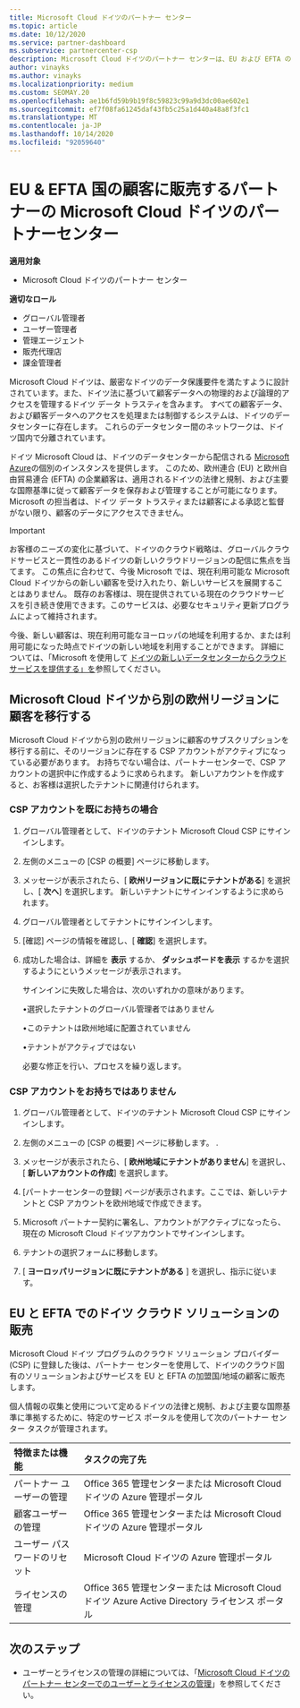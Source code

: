 ```yaml
---
title: Microsoft Cloud ドイツのパートナー センター
ms.topic: article
ms.date: 10/12/2020
ms.service: partner-dashboard
ms.subservice: partnercenter-csp
description: Microsoft Cloud ドイツのパートナー センターは、EU および EFTA の加盟国の顧客に Microsoft クラウド ソリューションを販売する Microsoft パートナー向けのビジネス ポータルです。
author: vinayks
ms.author: vinayks
ms.localizationpriority: medium
ms.custom: SEOMAY.20
ms.openlocfilehash: ae1b6fd59b9b19f8c59823c99a9d3dc00ae602e1
ms.sourcegitcommit: ef7f08fa61245daf43fb5c25a1d440a48a8f3fc1
ms.translationtype: MT
ms.contentlocale: ja-JP
ms.lasthandoff: 10/14/2020
ms.locfileid: "92059640"
---
```

# <a name="partner-center-for-microsoft-cloud-germany-for-partners-selling-to-customers-in-eu--efta-countries"></a>EU & EFTA 国の顧客に販売するパートナーの Microsoft Cloud ドイツのパートナーセンター

**適用対象**

-  Microsoft Cloud ドイツのパートナー センター

**適切なロール**

- グローバル管理者
- ユーザー管理者
- 管理エージェント
- 販売代理店
- 課金管理者

Microsoft Cloud ドイツは、厳密なドイツのデータ保護要件を満たすように設計されています。また、ドイツ法に基づいて顧客データへの物理的および論理的アクセスを管理するドイツ データ トラスティを含みます。 すべての顧客データ、および顧客データへのアクセスを処理または制御するシステムは、ドイツのデータセンターに存在します。 これらのデータセンター間のネットワークは、ドイツ国内で分離されています。

ドイツ Microsoft Cloud は、ドイツのデータセンターから配信される [Microsoft Azure](https://go.microsoft.com/fwlink/?linkid=847992)の個別のインスタンスを提供します。 このため、欧州連合 (EU) と欧州自由貿易連合 (EFTA) の企業顧客は、適用されるドイツの法律と規制、および主要な国際基準に従って顧客データを保存および管理することが可能になります。 Microsoft の担当者は、ドイツ データ トラスティまたは顧客による承認と監督がない限り、顧客のデータにアクセスできません。

> [!IMPORTANT]
> お客様のニーズの変化に基づいて、ドイツのクラウド戦略は、グローバルクラウドサービスと一貫性のあるドイツの新しいクラウドリージョンの配信に焦点を当てます。 この焦点に合わせて、今後 Microsoft では、現在利用可能な Microsoft Cloud ドイツからの新しい顧客を受け入れたり、新しいサービスを展開することはありません。 既存のお客様は、現在提供されている現在のクラウドサービスを引き続き使用できます。このサービスは、必要なセキュリティ更新プログラムによって維持されます。
>
> 今後、新しい顧客は、現在利用可能なヨーロッパの地域を利用するか、または利用可能になった時点でドイツの新しい地域を利用することができます。 詳細については、「Microsoft を使用して [ドイツの新しいデータセンターからクラウドサービスを提供する」を](https://news.microsoft.com/europe/2018/08/31/microsoft-to-deliver-cloud-services-from-new-datacentres-in-germany-in-2019-to-meet-evolving-customer-needs/)参照してください。 

## <a name="migrate-customers-from-microsoft-cloud-germany-to-another-european-region"></a>Microsoft Cloud ドイツから別の欧州リージョンに顧客を移行する

Microsoft Cloud ドイツから別の欧州リージョンに顧客のサブスクリプションを移行する前に、そのリージョンに存在する CSP アカウントがアクティブになっている必要があります。 お持ちでない場合は、パートナーセンターで、CSP アカウントの選択中に作成するように求められます。 新しいアカウントを作成すると、お客様は選択したテナントに関連付けられます。

### <a name="you-already-have-a-csp-account"></a>CSP アカウントを既にお持ちの場合

1. グローバル管理者として、ドイツのテナント Microsoft Cloud CSP にサインインします。

1. 左側のメニューの [CSP の概要] ページに移動します。
 
1. メッセージが表示されたら、[ **欧州リージョンに既にテナントがある**] を選択し、[ **次へ**] を選択します。 新しいテナントにサインインするように求められます。 

1. グローバル管理者としてテナントにサインインします。
 
1. [確認] ページの情報を確認し、[ **確認**] を選択します。
 
6.  成功した場合は、詳細を **表示** するか、 **ダッシュボードを表示** するかを選択するようにというメッセージが表示されます。 

    サインインに失敗した場合は、次のいずれかの意味があります。
    
    •選択したテナントのグローバル管理者ではありません
    
    •このテナントは欧州地域に配置されていません
    
    •テナントがアクティブではない

    必要な修正を行い、プロセスを繰り返します。 

### <a name="you-dont-already-have-a-csp-account"></a>CSP アカウントをお持ちではありません

1. グローバル管理者として、ドイツのテナント Microsoft Cloud CSP にサインインします。

1. 左側のメニューの [CSP の概要] ページに移動します。
. 
1. メッセージが表示されたら、[ **欧州地域にテナントがありません**] を選択し、[ **新しいアカウントの作成**] を選択します。 
 
1. [パートナーセンターの登録] ページが表示されます。ここでは、新しいテナントと CSP アカウントを欧州地域で作成できます。
  
5. Microsoft パートナー契約に署名し、アカウントがアクティブになったら、現在の Microsoft Cloud ドイツアカウントでサインインします。

6. テナントの選択フォームに移動します。

7. [ **ヨーロッパリージョンに既にテナントがある** ] を選択し、指示に従います。


## <a name="selling-german-cloud-solutions-in-eu-and-efta"></a>EU と EFTA でのドイツ クラウド ソリューションの販売

Microsoft Cloud ドイツ プログラムのクラウド ソリューション プロバイダー (CSP) に登録した後は、パートナー センターを使用して、ドイツのクラウド固有のソリューションおよびサービスを EU と EFTA の加盟国/地域の顧客に販売します。

個人情報の収集と使用について定めるドイツの法律と規制、および主要な国際基準に準拠するために、特定のサービス ポータルを使用して次のパートナー センター タスクが管理されます。

特徴または機能 | タスクの完了先
:--- | :---
パートナー ユーザーの管理 | Office 365 管理センターまたは Microsoft Cloud ドイツの Azure 管理ポータル
顧客ユーザーの管理 | Office 365 管理センターまたは Microsoft Cloud ドイツの Azure 管理ポータル
ユーザー パスワードのリセット | Microsoft Cloud ドイツの Azure 管理ポータル
ライセンスの管理 | Office 365 管理センターまたは Microsoft Cloud ドイツ Azure Active Directory ライセンス ポータル

## <a name="next-steps"></a>次のステップ

- ユーザーとライセンスの管理の詳細については、「[Microsoft Cloud ドイツのパートナー センターでのユーザーとライセンスの管理](user-management-in-partner-center-for-microsoft-cloud-germany.md)」を参照してください。

